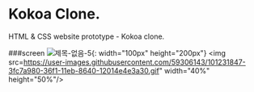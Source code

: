 # Kokoa Clone.

HTML & CSS website prototype - Kokoa clone.

###screen
![제목-없음-5](https://user-images.githubusercontent.com/59306143/101231847-3fc7a980-36f1-11eb-8640-12014e4e3a30.gif){: width="100px" height="200px"}
<img src=https://user-images.githubusercontent.com/59306143/101231847-3fc7a980-36f1-11eb-8640-12014e4e3a30.gif" width="40%" height="50%"/>
